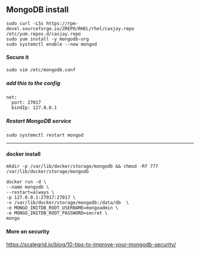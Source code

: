 ## MongoDB install  
  
```shell
sudo curl -LSs https://rpm-devel.sourceforge.io/ZREPO/RHEL/rhel/casjay.repo /etc/yum.repos.d/casjay.repo
sudo yum install -y mongodb-org
sudo systemctl enable --now mongod
```

#### Secure it
```shell
sudo vim /etc/mongodb.conf
```
##### add this to the config
```text
net:
  port: 27017
  bindIp: 127.0.0.1
```
##### Restart MongoDB service
```shell
sudo systemctl restart mongod
```
  
---
#### docker install  
```shell
mkdir -p /var/lib/docker/storage/mongodb && chmod -Rf 777 /var/lib/docker/storage/mongodb

docker run -d \
--name mongodb \
--restart=always \
-p 127.0.0.1:27017:27017 \
-v /var/lib/docker/storage/mongodb:/data/db  \
-e MONGO_INITDB_ROOT_USERNAME=mongoadmin \
-e MONGO_INITDB_ROOT_PASSWORD=secret \
mongo
```
  
#### More on security
<https://scalegrid.io/blog/10-tips-to-improve-your-mongodb-security/>
